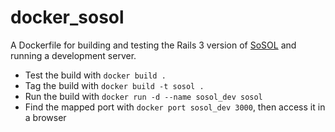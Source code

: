 docker_sosol
============

A Dockerfile for building and testing the Rails 3 version of [SoSOL](https://github.com/sosol/sosol) and running a development server.
 
* Test the build with `docker build .`
* Tag the build with `docker build -t sosol .`
* Run the build with `docker run -d --name sosol_dev sosol`
* Find the mapped port with `docker port sosol_dev 3000`, then access it in a browser
